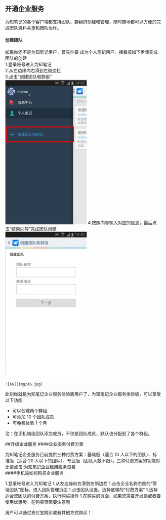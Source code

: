 ## 开通企业服务
为知笔记的各个客户端都支持团队、群组的创建和管理，随时随地都可以方便的完成团队资料共享和团队协作。
#### 创建团队

如果你还不是为知笔记用户，首先你要 成为个人笔记用户，接着按如下步骤完成团队的创建</br>
1.登录账号进入为知笔记</br>
2.从左边缘向右滑到左侧边栏</br>
3.点击“创建团队和群组”</br>
    ![A4](img/A4.jpg)
4.按照向导输入对应的信息，最后点击“结束向导”完成团队创建</br>
    ![A5](img/A5.jpg)

    ![A6](img/A6.jpg)
此刻你就是为知笔记企业服务体验版用户了，为知笔记企业服务体验版，可以享受以下功能
+ 可以创建两个群组
+ 可添加 10 个团队成员
+ 可免费体验 1 个月

注：在手机端给团队添加成员，不仅是团队成员，默认也分配到了各个群组。

##升级企业服务
####企业服务付费方案

为知笔记企业服务目前提供三种付费方案：基础版（适合 10 人以下的团队）、标准版（适合 20 人以下的团队）、专业版（团队人数不限）。三种付费方案的功能对比请点击:[为知笔记企业租用服务资费](http://blog.wiz.cn/wiznote-biz-pricing.html)</br>
####手机端如何购买企业服务

1.登录帐号进入为知笔记
1.从左边缘向右滑到左侧边栏
1.点击企业名称右侧的“管理团队”图标，进入团队管理页面
1.点击团队设置，选择底端的“付费方案”
1.选择适合您团队的付费方案，执行购买操作
1.在购买的页面，如果您需要开发票或者要使用优惠劵，在购买页面要注意哦




用户可以通过支付宝购买或者其他方式购买！

